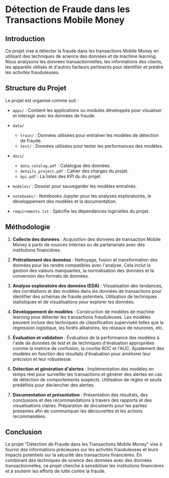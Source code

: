 # Détection de Fraude dans les Transactions Mobile Money

## Introduction
Ce projet vise à détecter la fraude dans les transactions Mobile Money en utilisant des techniques de science des données et de machine learning. Nous analysons les données transactionnelles, les informations des clients, les appareils utilisés et d'autres facteurs pertinents pour identifier et prédire les activités frauduleuses.

## Structure du Projet
Le projet est organisé comme suit : 

- `apps/` :  Contient les applications ou modules développés pour visualiser et interagir avec les données de fraude.
- `data/` 
  - `train/` : Données utilisées pour entraîner les modèles de détection de fraude.
  - `test/` : Données utilisées pour tester les performances des modèles.
- `docs/`
  - `data_catalog.pdf` : Catalogue des données.
  - `details_project.pdf` : Cahier des charges du projet.
  - `kpi.pdf` : La listes des KPI du du projet.

- `modeles/` : Dossier pour sauvegarder les modèles entraînés.
- `notebooks/` : Notebooks Jupyter pour les analyses exploratoires, le développement des modèles et la documentation.
- `requirements.txt` : Spécifie les dépendances logicielles du projet.

## Méthodologie

1. **Collecte des données**  : Acquisition des données de transaction Mobile Money à partir de sources internes ou de partenariats avec des institutions financières.

2. **Prétraitement des données** : Nettoyage, fusion et transformation des données pour les rendre compatibles avec l'analyse. Cela inclut la gestion des valeurs manquantes, la normalisation des données et la conversion des formats de données.

3. **Analyse exploratoire des données (EDA)** : Visualisation des tendances, des corrélations et des modèles dans les données de transactions pour identifier des schémas de fraude potentiels. Utilisation de techniques statistiques et de visualisations pour explorer les données.

4. **Développement de modèles** : Construction de modèles de machine learning pour détecter les transactions frauduleuses. Les modèles peuvent inclure des techniques de classification supervisée telles que la régression logistique, les forêts aléatoires, les réseaux de neurones, etc.

5. **Évaluation et validation** : Évaluation de la performance des modèles à l'aide de données de test et de techniques d'évaluation appropriées comme la matrice de confusion, la courbe ROC et l'AUC. Ajustement des modèles en fonction des résultats d'évaluation pour améliorer leur précision et leur robustesse.

6. **Détection et génération d'alertes** : Implémentation des modèles en temps réel pour surveiller les transactions et générer des alertes en cas de détection de comportements suspects. Utilisation de règles et seuils prédéfinis pour déclencher des alertes.

7. **Documentation et présentation** : Présentation des résultats, des conclusions et des recommandations à travers des rapports et des visualisations claires. Préparation de documents pour les parties prenantes afin de communiquer les découvertes et les actions recommandées.

## Conclusion
Le projet "Détection de Fraude dans les Transactions Mobile Money" vise à fournir des informations précieuses sur les activités frauduleuses et leurs impacts potentiels sur la sécurité des transactions financières. En combinant des techniques de science des données avec des données transactionnelles, ce projet cherche à sensibiliser les institutions financières et à soutenir les efforts de lutte contre la fraude.
